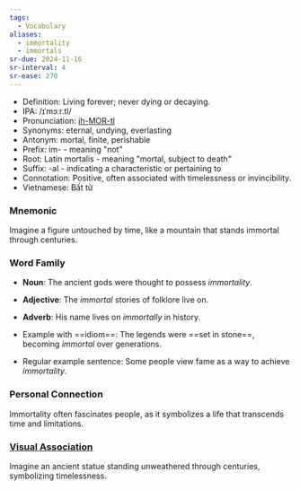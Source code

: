 ```yaml
---
tags:
  - Vocabulary
aliases:
  - immortality
  - immortals
sr-due: 2024-11-16
sr-interval: 4
sr-ease: 270
---
```


- Definition: Living forever; never dying or decaying.
- IPA: /ɪˈmɔːr.tl/
- Pronunciation: [ih-MOR-tl](https://www.google.com/search?q=how+to+pronounce+immortal)
- Synonyms: eternal, undying, everlasting
- Antonym: mortal, finite, perishable
- Prefix: im- - meaning "not"
- Root: Latin mortalis - meaning "mortal, subject to death"
- Suffix: -al - indicating a characteristic or pertaining to
- Connotation: Positive, often associated with timelessness or invincibility.
- Vietnamese: Bất tử

### Mnemonic

Imagine a figure untouched by time, like a mountain that stands immortal through centuries.

### Word Family

- **Noun**: The ancient gods were thought to possess *immortality*.
- **Adjective**: The *immortal* stories of folklore live on.
- **Adverb**: His name lives on *immortally* in history.

- Example with ==idiom==: The legends were ==set in stone==, becoming *immortal* over generations.
- Regular example sentence: Some people view fame as a way to achieve *immortality*.

### Personal Connection

Immortality often fascinates people, as it symbolizes a life that transcends time and limitations.

### [Visual Association](https://www.google.com/search?tbm=isch&q=immortal)

Imagine an ancient statue standing unweathered through centuries, symbolizing timelessness.
